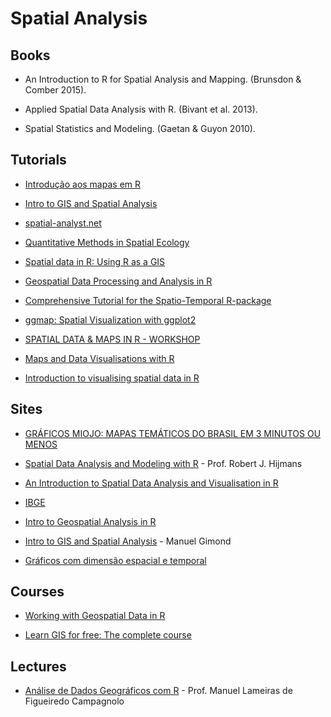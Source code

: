 # Spatial Analysis

## Books

- An Introduction to R for Spatial Analysis and Mapping. (Brunsdon & Comber 2015).

- Applied Spatial Data Analysis with R. (Bivant et al. 2013).

- Spatial Statistics and Modeling. (Gaetan & Guyon 2010).

## Tutorials

- [Introdução aos mapas em R](http://rstudio-pubs-static.s3.amazonaws.com/176768_ec7fb4801e3a4772886d61e65885fbdd.html)

- [Intro to GIS and Spatial Analysis](https://mgimond.github.io/Spatial/index.html)

- [spatial-analyst.net](http://spatial-analyst.net/wiki/index.php?title=Main_Page)

- [Quantitative Methods in Spatial Ecology](http://evansmurphy.wixsite.com/evansspatial)

- [Spatial data in R: Using R as a GIS](http://pakillo.github.io/R-GIS-tutorial/)

- [Geospatial Data Processing and Analysis in R](http://rpubs.com/ajlyons/rspatialdata)

- [Comprehensive Tutorial for the Spatio-Temporal R-package](https://cran.r-project.org/web/packages/SpatioTemporal/vignettes/ST_tutorial.pdf)

- [ggmap: Spatial Visualization with ggplot2](https://journal.r-project.org/archive/2013-1/kahle-wickham.pdf)

- [SPATIAL DATA & MAPS IN R  - WORKSHOP](https://github.com/mattjbayly/MapsProj/blob/master/Maps_Tutorial.R)

- [Maps and Data Visualisations with R](http://spatial.ly/r/)

- [Introduction to visualising spatial data in R](https://cran.r-project.org/doc/contrib/intro-spatial-rl.pdf)

## Sites
- [GRÁFICOS MIOJO: MAPAS TEMÁTICOS DO BRASIL EM 3 MINUTOS OU MENOS](http://curso-r.com/blog/2017/05/04/2017-05-04-mapas-tematicos-3-minutos/)

- [Spatial Data Analysis and Modeling with R](http://www.rspatial.org/#) - Prof. Robert J. Hijmans

- [An Introduction to Spatial Data Analysis and Visualisation in R ](https://data.cdrc.ac.uk/tutorial/an-introduction-to-spatial-data-analysis-and-visualisation-in-r)

- [IBGE](http://mapas.ibge.gov.br)

- [Intro to Geospatial Analysis in R](http://data-analytics.net/wp-content/uploads/2014/09/geo1.html)

- [Intro to GIS and Spatial Analysis](https://mgimond.github.io/Spatial/coordinate-systems.html) - Manuel Gimond

- [Gráficos com dimensão espacial e temporal](https://italocegatta.github.io/graficos-com-dimensao-espacial-e-temporal/)

## Courses
- [Working with Geospatial Data in R](https://www.datacamp.com/courses/working-with-geospatial-data-in-r)

- [Learn GIS for free: The complete course](https://blog.gvsig.org/2017/08/01/learn-gis-for-free-the-complete-course/)

## Lectures
- [Análise de Dados Geográficos com R](https://fenix.isa.ulisboa.pt/qubEdu/cursos/ce.adg_r/lateral/material-pedagogico) - Prof. Manuel Lameiras de Figueiredo Campagnolo
